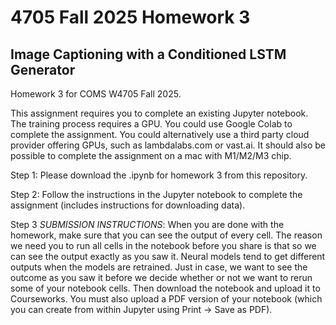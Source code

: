 # 4705 Fall 2025 Homework 3
## Image Captioning with a Conditioned LSTM Generator

Homework 3 for COMS W4705 Fall 2025. 

This assignment requires you to complete an existing Jupyter notebook. The training process requires a GPU. You could use Google Colab to complete the assignment. You could alternatively use a third party cloud provider offering GPUs, such as lambdalabs.com or vast.ai. It should also be possible to complete the assignment on a mac with M1/M2/M3 chip.

Step 1: Please download the .ipynb for homework 3 from this repository. 

Step 2: Follow the instructions in the Jupyter notebook to complete the assignment (includes instructions for downloading data).

Step 3 *SUBMISSION INSTRUCTIONS*: When you are done with the homework, make sure that you can see the output of every cell. The reason we need you to run all cells in the notebook before you share is that so we can see the output exactly as you saw it. Neural models tend to get different outputs when the models are retrained. Just in case, we want to see the outcome as you saw it before we decide whether or not we want to rerun some of your notebook cells. Then download the notebook and upload it to Courseworks. You must also upload a PDF version of your notebook (which you can create from within Jupyter using Print -> Save as PDF). 
